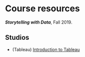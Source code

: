 # Course resources
***Storytelling with Data***, Fall 2019.

## Studios
* (Tableau) [Introduction to Tableau](https://github.com/emilyfuhrman/storytelling_with_data/blob/master/2019_Fall/Studios/01_Introduction_to_Tableau.md)